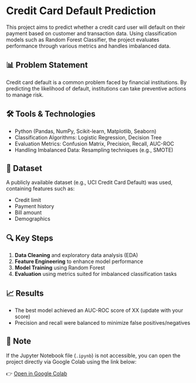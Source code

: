 # Credit Card Default Prediction

This project aims to predict whether a credit card user will default on their payment based on customer and transaction data. Using classification models such as Random Forest Classifier, the project evaluates performance through various metrics and handles imbalanced data.

## 📊 Problem Statement
Credit card default is a common problem faced by financial institutions. By predicting the likelihood of default, institutions can take preventive actions to manage risk.

## 🛠️ Tools & Technologies
- Python (Pandas, NumPy, Scikit-learn, Matplotlib, Seaborn)
- Classification Algorithms: Logistic Regression, Decision Tree
- Evaluation Metrics: Confusion Matrix, Precision, Recall, AUC-ROC
- Handling Imbalanced Data: Resampling techniques (e.g., SMOTE)

## 📁 Dataset
A publicly available dataset (e.g., UCI Credit Card Default) was used, containing features such as:
- Credit limit
- Payment history
- Bill amount
- Demographics

## 🔍 Key Steps
1. **Data Cleaning** and exploratory data analysis (EDA)
2. **Feature Engineering** to enhance model performance
3. **Model Training** using Random Forest
4. **Evaluation** using metrics suited for imbalanced classification tasks

## 📈 Results
- The best model achieved an AUC-ROC score of XX (update with your score)
- Precision and recall were balanced to minimize false positives/negatives

## 📌 Note
If the Jupyter Notebook file (`.ipynb`) is not accessible, you can open the project directly via Google Colab using the link below:

👉 [Open in Google Colab](https://colab.research.google.com/drive/168LxiJDBXxv2Ipf8HHDWSJgDBchDaxQS)
